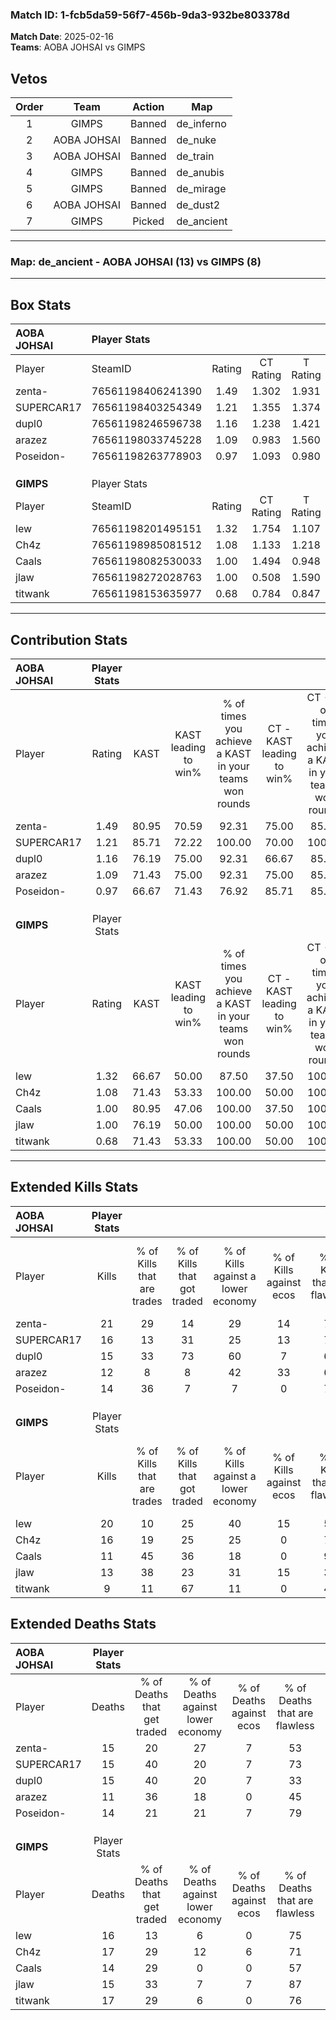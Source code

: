### Match ID: 1-fcb5da59-56f7-456b-9da3-932be803378d  
**Match Date**: 2025-02-16  
**Teams**: AOBA JOHSAI vs GIMPS  

## Vetos  

| Order | Team | Action | Map |
| :---: | :--: | :----: | --- |
| 1 | GIMPS | Banned | de_inferno |
| 2 | AOBA JOHSAI | Banned | de_nuke |
| 3 | AOBA JOHSAI | Banned | de_train |
| 4 | GIMPS | Banned | de_anubis |
| 5 | GIMPS | Banned | de_mirage |
| 6 | AOBA JOHSAI | Banned | de_dust2 |
| 7 | GIMPS | Picked | de_ancient |

---  

### **Map**: de_ancient - AOBA JOHSAI (13) vs GIMPS (8)  
---  

## Box Stats  

| **AOBA JOHSAI** | Player Stats      |        |           |          |       |       |       |         |        |      |     |
| :- | :- | :-: | :-: | :-: | :-: | :-: | :-: | :-: | :-: | :-: | :-: |
| Player          | SteamID           | Rating | CT Rating | T Rating | KAST  |  ADR  | Kills | Assists | Deaths | K/D  | HS% |
| zenta-          | 76561198406241390 |  1.49  |   1.302   |  1.931   | 80.95 | 100.5 |  21   |    7    |   15   | 1.40 | 47  |
| SUPERCAR17      | 76561198403254349 |  1.21  |   1.355   |  1.374   | 85.71 | 69.3  |  16   |    5    |   15   | 1.07 | 56  |
| dupl0           | 76561198246596738 |  1.16  |   1.238   |  1.421   | 76.19 | 87.4  |  15   |    6    |   15   | 1.00 | 46  |
| arazez          | 76561198033745228 |  1.09  |   0.983   |  1.560   | 71.43 | 82.3  |  12   |    7    |   11   | 1.09 | 33  |
| Poseidon-       | 76561198263778903 |  0.97  |   1.093   |  0.980   | 66.67 | 56.5  |  14   |    4    |   14   | 1.00 | 64  |
|                 |                   |        |           |          |       |       |       |         |        |      |     |
|                 |                   |        |           |          |       |       |       |         |        |      |     |
|                 |                   |        |           |          |       |       |       |         |        |      |     |
| **GIMPS**       | Player Stats      |        |           |          |       |       |       |         |        |      |     |
| Player          | SteamID           | Rating | CT Rating | T Rating | KAST  |  ADR  | Kills | Assists | Deaths | K/D  | HS% |
| lew             | 76561198201495151 |  1.32  |   1.754   |  1.107   | 66.67 | 106.7 |  20   |    3    |   16   | 1.25 | 65  |
| Ch4z            | 76561198985081512 |  1.08  |   1.133   |  1.218   | 71.43 | 77.0  |  16   |    5    |   17   | 0.94 | 75  |
| Caals           | 76561198082530033 |  1.00  |   1.494   |  0.948   | 80.95 | 68.6  |  11   |    6    |   14   | 0.79 | 63  |
| jlaw            | 76561198272028763 |  1.00  |   0.508   |  1.590   | 76.19 | 68.1  |  13   |    2    |   15   | 0.87 | 61  |
| titwank         | 76561198153635977 |  0.68  |   0.784   |  0.847   | 71.43 | 46.1  |   9   |    3    |   17   | 0.53 | 22  |
---  

## Contribution Stats  

| **AOBA JOHSAI** | Player Stats |       |                      |                                                        |                           |                                                             |                          |                                                            |
| :- | :-: | :-: | :-: | :-: | :-: | :-: | :-: | :-: |
| Player          |    Rating    | KAST  | KAST leading to win% | % of times you achieve a KAST in your teams won rounds | CT - KAST leading to win% | CT - % of times you achieve a KAST in your teams won rounds | T - KAST leading to win% | T - % of times you achieve a KAST in your teams won rounds |
| zenta-          |     1.49     | 80.95 |        70.59         |                         92.31                          |           75.00           |                            85.71                            |          66.67           |                           100.00                           |
| SUPERCAR17      |     1.21     | 85.71 |        72.22         |                         100.00                         |           70.00           |                           100.00                            |          75.00           |                           100.00                           |
| dupl0           |     1.16     | 76.19 |        75.00         |                         92.31                          |           66.67           |                            85.71                            |          85.71           |                           100.00                           |
| arazez          |     1.09     | 71.43 |        75.00         |                         92.31                          |           75.00           |                            85.71                            |          75.00           |                           100.00                           |
| Poseidon-       |     0.97     | 66.67 |        71.43         |                         76.92                          |           85.71           |                            85.71                            |          57.14           |                           66.67                            |
|                 |              |       |                      |                                                        |                           |                                                             |                          |                                                            |
|                 |              |       |                      |                                                        |                           |                                                             |                          |                                                            |
|                 |              |       |                      |                                                        |                           |                                                             |                          |                                                            |
| **GIMPS**       | Player Stats |       |                      |                                                        |                           |                                                             |                          |                                                            |
| Player          |    Rating    | KAST  | KAST leading to win% | % of times you achieve a KAST in your teams won rounds | CT - KAST leading to win% | CT - % of times you achieve a KAST in your teams won rounds | T - KAST leading to win% | T - % of times you achieve a KAST in your teams won rounds |
| lew             |     1.32     | 66.67 |        50.00         |                         87.50                          |           37.50           |                           100.00                            |          66.67           |                           80.00                            |
| Ch4z            |     1.08     | 71.43 |        53.33         |                         100.00                         |           50.00           |                           100.00                            |          55.56           |                           100.00                           |
| Caals           |     1.00     | 80.95 |        47.06         |                         100.00                         |           37.50           |                           100.00                            |          55.56           |                           100.00                           |
| jlaw            |     1.00     | 76.19 |        50.00         |                         100.00                         |           50.00           |                           100.00                            |          50.00           |                           100.00                           |
| titwank         |     0.68     | 71.43 |        53.33         |                         100.00                         |           50.00           |                           100.00                            |          55.56           |                           100.00                           |
---  

## Extended Kills Stats  

| **AOBA JOHSAI** | Player Stats |                            |                            |                                    |                         |                              |                                 |                                       |                    |           |
| :- | :-: | :-: | :-: | :-: | :-: | :-: | :-: | :-: | :-: | :-: |
| Player          |    Kills     | % of Kills that are trades | % of Kills that got traded | % of Kills against a lower economy | % of Kills against ecos | % of Kills that are flawless | % of Kills that are close duels | % of Kills that are assisted by flash | Pistol Round Kills | AWP Kills |
| zenta-          |      21      |             29             |             14             |                 29                 |           14            |              76              |                5                |                  14                   |         3          |     1     |
| SUPERCAR17      |      16      |             13             |             31             |                 25                 |           13            |              75              |                0                |                   0                   |         1          |     0     |
| dupl0           |      15      |             33             |             73             |                 60                 |            7            |              67              |                0                |                  20                   |         0          |     0     |
| arazez          |      12      |             8              |             8              |                 42                 |           33            |              67              |                0                |                   0                   |         2          |     3     |
| Poseidon-       |      14      |             36             |             7              |                 7                  |            0            |              71              |                0                |                   0                   |         4          |     0     |
|                 |              |                            |                            |                                    |                         |                              |                                 |                                       |                    |           |
|                 |              |                            |                            |                                    |                         |                              |                                 |                                       |                    |           |
|                 |              |                            |                            |                                    |                         |                              |                                 |                                       |                    |           |
| **GIMPS**       | Player Stats |                            |                            |                                    |                         |                              |                                 |                                       |                    |           |
| Player          |    Kills     | % of Kills that are trades | % of Kills that got traded | % of Kills against a lower economy | % of Kills against ecos | % of Kills that are flawless | % of Kills that are close duels | % of Kills that are assisted by flash | Pistol Round Kills | AWP Kills |
| lew             |      20      |             10             |             25             |                 40                 |           15            |              50              |               10                |                   0                   |         1          |     0     |
| Ch4z            |      16      |             19             |             25             |                 25                 |            0            |              75              |               13                |                   0                   |         1          |     0     |
| Caals           |      11      |             45             |             36             |                 18                 |            0            |              91              |                0                |                   0                   |         0          |     0     |
| jlaw            |      13      |             38             |             23             |                 31                 |           15            |              38              |                8                |                   0                   |         1          |     4     |
| titwank         |      9       |             11             |             67             |                 11                 |            0            |              44              |               11                |                  11                   |         0          |     2     |
## Extended Deaths Stats  

| **AOBA JOHSAI** | Player Stats |                             |                                   |                          |                               |                            |                           |               |
| :- | :-: | :-: | :-: | :-: | :-: | :-: | :-: | :-: |
| Player          |    Deaths    | % of Deaths that get traded | % of Deaths against lower economy | % of Deaths against ecos | % of Deaths that are flawless | % of Deaths that are close | % of Deaths while blinded | Deaths to AWP |
| zenta-          |      15      |             20              |                27                 |            7             |              53               |             0              |             0             |       1       |
| SUPERCAR17      |      15      |             40              |                20                 |            7             |              73               |             7              |             0             |       2       |
| dupl0           |      15      |             40              |                20                 |            7             |              33               |             20             |             7             |       1       |
| arazez          |      11      |             36              |                18                 |            0             |              45               |             9              |             0             |       0       |
| Poseidon-       |      14      |             21              |                21                 |            7             |              79               |             7              |             0             |       2       |
|                 |              |                             |                                   |                          |                               |                            |                           |               |
|                 |              |                             |                                   |                          |                               |                            |                           |               |
|                 |              |                             |                                   |                          |                               |                            |                           |               |
| **GIMPS**       | Player Stats |                             |                                   |                          |                               |                            |                           |               |
| Player          |    Deaths    | % of Deaths that get traded | % of Deaths against lower economy | % of Deaths against ecos | % of Deaths that are flawless | % of Deaths that are close | % of Deaths while blinded | Deaths to AWP |
| lew             |      16      |             13              |                 6                 |            0             |              75               |             0              |            13             |       2       |
| Ch4z            |      17      |             29              |                12                 |            6             |              71               |             0              |            12             |       1       |
| Caals           |      14      |             29              |                 0                 |            0             |              57               |             7              |             7             |       0       |
| jlaw            |      15      |             33              |                 7                 |            7             |              87               |             0              |             0             |       1       |
| titwank         |      17      |             29              |                 6                 |            0             |              76               |             0              |             6             |       0       |

